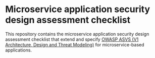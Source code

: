 # Microservice application security design assessment checklist

This repository contains the microservice application security design assessment checklist that extend and specify [OWASP ASVS (V1 Architecture, Design and Threat Modeling)](https://github.com/OWASP/ASVS) for microservice-based applications.
